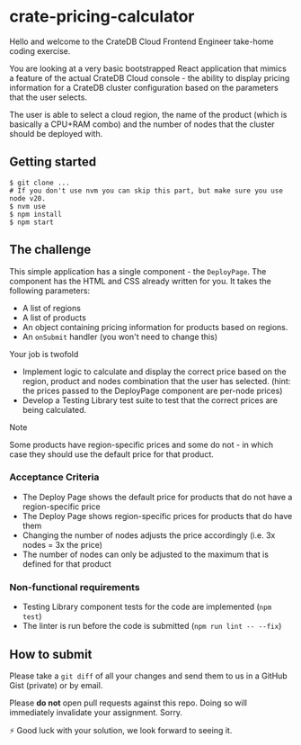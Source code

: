 # crate-pricing-calculator

Hello and welcome to the CrateDB Cloud Frontend Engineer take-home coding exercise.

You are looking at a very basic bootstrapped React application that mimics a feature of the
actual CrateDB Cloud console - the ability to display pricing information for a CrateDB
cluster configuration based on the parameters that the user selects. 

The user is able to select a cloud region, the name of the product (which is basically a CPU+RAM combo)
and the number of nodes that the cluster should be deployed with. 

## Getting started

```shell
$ git clone ...
# If you don't use nvm you can skip this part, but make sure you use node v20.
$ nvm use
$ npm install
$ npm start
```

## The challenge

This simple application has a single component - the `DeployPage`. The component has the HTML and CSS already written for you. It takes the following parameters:

- A list of regions
- A list of products
- An object containing pricing information for products based on regions.
- An `onSubmit` handler (you won't need to change this)

Your job is twofold
- Implement logic to calculate and display the correct price based on the region, product and nodes combination that the user has selected. (hint: the prices passed to the DeployPage component are per-node prices)
- Develop a Testing Library test suite to test that the correct prices are being calculated.

> [!NOTE]  
> Some products have region-specific prices and some do not - in which case they should use the default price for that product.

### Acceptance Criteria

- The Deploy Page shows the default price for products that do not have a region-specific price
- The Deploy Page shows region-specific prices for products that do have them
- Changing the number of nodes adjusts the price accordingly (i.e. 3x nodes = 3x the price)
- The number of nodes can only be adjusted to the maximum that is defined for that product

### Non-functional requirements

- Testing Library component tests for the code are implemented (`npm test`)
- The linter is run before the code is submitted (`npm run lint -- --fix`)

## How to submit 

Please take a `git diff` of all your changes and send them to us in a GitHub Gist (private) or by email.

Please **do not** open pull requests against this repo. Doing so will immediately invalidate your
assignment. Sorry.

:zap: Good luck with your solution, we look forward to seeing it.